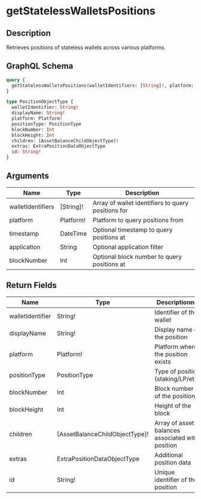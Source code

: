 # getStatelessWalletsPositions

## Description
Retrieves positions of stateless wallets across various platforms.

## GraphQL Schema
```graphql
query {
  getStatelessWalletsPositions(walletIdentifiers: [String]!, platform: Platform!, timestamp: DateTime, application: String, blockNumber: Int): [PositionObjectType]
}

type PositionObjectType {
  walletIdentifier: String!
  displayName: String!
  platform: Platform!
  positionType: PositionType
  blockNumber: Int
  blockHeight: Int
  children: [AssetBalanceChildObjectType]!
  extras: ExtraPositionDataObjectType
  id: String!
}
```

## Arguments
| Name | Type | Description |
|------|------|-------------|
| walletIdentifiers | [String]! | Array of wallet identifiers to query positions for |
| platform | Platform! | Platform to query positions from |
| timestamp | DateTime | Optional timestamp to query positions at |
| application | String | Optional application filter |
| blockNumber | Int | Optional block number to query positions at |

## Return Fields
| Name | Type | Descriptionnn                                    |
|------|------|--------------------------------------------------|
| walletIdentifier | String! | Identifier of the wallet                         |
| displayName | String! | Display name of the position                     |
| platform | Platform! | Platform where the position exists               |
| positionType | PositionType | Type of position (staking/LP/etc)                |
| blockNumber | Int | Block number of the position                     |
| blockHeight | Int | Height of the block                              |
| children | [AssetBalanceChildObjectType]! | Array of asset balances associated with position |
| extras | ExtraPositionDataObjectType | Additional position data                         |
| id | String! | Unique identifier of the position                |